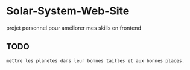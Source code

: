 # Solar-System-Web-Site
projet personnel pour améliorer mes skills en frontend
## TODO 
	mettre les planetes dans leur bonnes tailles et aux bonnes places.

